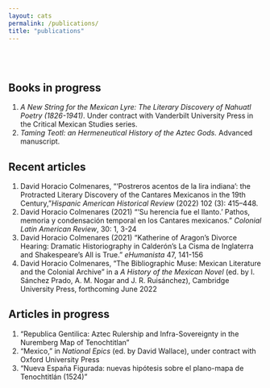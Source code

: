 ```yaml
---
layout: cats
permalink: /publications/
title: "publications"
---
```


<br>
<br>

## Books in progress

<ol class="fa-ul">
  <li><span class="fa-li"><i class="fa fa-book"></i></span><i>A New String for the Mexican Lyre: The Literary Discovery of Nahuatl Poetry (1826-1941)</i>. Under contract with Vanderbilt University Press in the Critical Mexican Studies series.</li>
  <li><span class="fa-li"><i class="fa fa-book"></i></span><i>Taming Teotl: an Hermeneutical History of the Aztec Gods.</i> Advanced manuscript.</li>   
</ol>

## Recent articles
<ol class="fa-ul">
  <li><span class="fa-li"><i class="fa fa-paperclip"></i></span>David Horacio Colmenares, “‘Postreros acentos de la lira indiana’: the Protracted Literary Discovery of the Cantares Mexicanos in the 19th Century,”<i>Hispanic American Historical Review</i> (2022) 102 (3): 415–448.</li>
  <li><span class="fa-li"><i class="fa fa-paperclip"></i></span>David Horacio Colmenares (2021) “‘Su herencia fue el llanto.’ Pathos, memoria y condensación temporal en los Cantares mexicanos.” <i>Colonial Latin American Review</i>, 30: 1, 3-24</li>
  <li><span class="fa-li"><i class="fa fa-paperclip"></i></span>David Horacio Colmenares (2021) “Katherine of Aragon’s Divorce Hearing: Dramatic Historiography in Calderón’s La Cisma de Inglaterra and Shakespeare’s All is True.” <i>eHumanista</i> 47, 141-156</li>   
  <li><span class="fa-li"><i class="fa fa-paperclip"></i></span>David Horacio Colmenares, “The Bibliographic Muse: Mexican Literature and the Colonial Archive” in a <i>A History of the Mexican Novel</i> (ed. by I. Sánchez Prado, A. M. Nogar and J. R. Ruisánchez), Cambridge University Press, forthcoming June 2022</li>  
</ol>

## Articles in progress
<ol class="fa-ul">
  <li><span class="fa-li"><i class="fa fa-pencil"></i></span>“Republica Gentilica: Aztec Rulership and Infra-Sovereignty in the Nuremberg Map of Tenochtitlan”</li>
  <li><span class="fa-li"><i class="fa fa-pencil"></i></span>“Mexico,” in <i>National Epics</i> (ed. by David Wallace), under contract with Oxford University Press</li>   
  <li><span class="fa-li"><i class="fa fa-pencil"></i></span>“Nueva España Figurada: nuevas hipótesis sobre el plano-mapa de Tenochtitlán (1524)”</li>
</ol>
